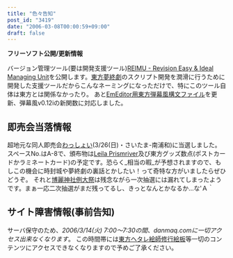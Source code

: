 ```yaml
---
title: "色々告知"
post_id: "3419"
date: "2006-03-08T00:00:59+09:00"
draft: false
---
```



**フリーソフト公開/更新情報** 

バージョン管理ツール(要は開発支援ツール)[REIMU - Revision Easy & Ideal Managing Unit](/reimu-rcs)を公開します。[東方夢終劇](/!/thC/)のスクリプト開発を潤滑に行うために開発した支援ツールだからこんなネーミングになっただけで、特にこのツール自体は東方とは関係なかったり。 あと[EmEditor用東方弾幕風構文ファイル](/emeditor-danmakufu)を更新、弾幕風v0.12iの新関数に対応しました。

## 即売会当落情報

超地元な同人即売会[わっしょい](http://www.h4.dion.ne.jp/%7Ewashoi/)(3/26(日)・さいたま-南浦和)に当選しました。スペースNo.はA-8で、頒布物は[Leila Prismriver](/!/leila/)及び東方グッズ数点(ポストカードかラミネートカード)の予定です。恐らく_相当の暇_が予想されますので、もしこの機会に時封城や夢終劇の裏話とかしたい！って奇特な方がいましたらぜひどうぞ。 それと[博麗神社例大祭](http://www.reitaisai.com/)は残念ながら一次抽選には漏れてしまったようです。まぁ一応二次抽選がまだ残ってるし、きっとなんとかなるか…な'Ａ｀

## サイト障害情報(事前告知)

サーバ保守のため、_2006/3/14(火) 7:00～7:30の間、danmaq.comに一切アクセス出来なくなります_。 この時間帯には[東方ヘタレ絵師修行絵板](/feedback/thpbbs/)等一切のコンテンツにアクセスできなくなりますので予めご了承ください。
